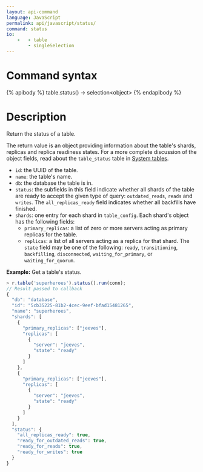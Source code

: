 ```yaml
---
layout: api-command
language: JavaScript
permalink: api/javascript/status/
command: status
io:
    -   - table
        - singleSelection
---
```

# Command syntax #

{% apibody %}
table.status() &rarr; selection&lt;object&gt;
{% endapibody %}

# Description #

Return the status of a table.

The return value is an object providing information about the table's shards, replicas and replica readiness states. For a more complete discussion of the object fields, read about the `table_status` table in [System tables](/docs/system-tables/#status-tables).

* `id`: the UUID of the table.
* `name`: the table's name.
* `db`: the database the table is in.
* `status`: the subfields in this field indicate whether all shards of the table are ready to accept the given type of query: `outdated_reads`, `reads` and `writes`. The `all_replicas_ready` field indicates whether all backfills have finished.
* `shards`: one entry for each shard in `table_config`. Each shard's object has the following fields:
	* `primary_replicas`: a list of zero or more servers acting as primary replicas for the table.
	* `replicas`: a list of all servers acting as a replica for that shard. The `state` field may be one of the following: `ready`, `transitioning`, `backfilling`, `disconnected`, `waiting_for_primary`, or `waiting_for_quorum`.

__Example:__ Get a table's status.

```js
> r.table('superheroes').status().run(conn);
// Result passed to callback
{
  "db": "database",
  "id": "5cb35225-81b2-4cec-9eef-bfad15481265",
  "name": "superheroes",
  "shards": [
    {
      "primary_replicas": ["jeeves"],
      "replicas": [
        {
          "server": "jeeves",
          "state": "ready"
        }
      ]
    },
    {
      "primary_replicas": ["jeeves"],
      "replicas": [
        {
          "server": "jeeves",
          "state": "ready"
        }
      ]
    }
  ],
  "status": {
    "all_replicas_ready": true,
    "ready_for_outdated_reads": true,
    "ready_for_reads": true,
    "ready_for_writes": true
  }
}
```
